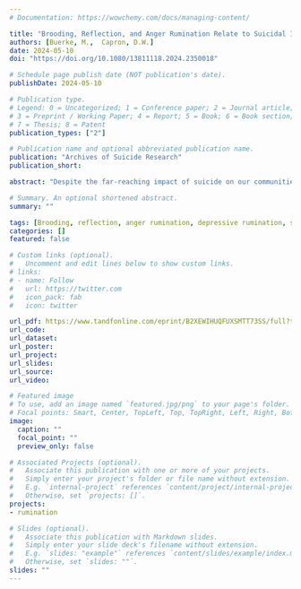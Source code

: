 ```yaml
---
# Documentation: https://wowchemy.com/docs/managing-content/

title: "Brooding, Reflection, and Anger Rumination Relate to Suicidal Ideation through the Role of Thought Control"
authors: [Buerke, M.,  Capron, D.W.]
date: 2024-05-10
doi: "https://doi.org/10.1080/13811118.2024.2350018"

# Schedule page publish date (NOT publication's date).
publishDate: 2024-05-10

# Publication type.
# Legend: 0 = Uncategorized; 1 = Conference paper; 2 = Journal article;
# 3 = Preprint / Working Paper; 4 = Report; 5 = Book; 6 = Book section;
# 7 = Thesis; 8 = Patent
publication_types: ["2"]

# Publication name and optional abbreviated publication name.
publication: "Archives of Suicide Research"
publication_short:

abstract: "Despite the far-reaching impact of suicide on our communities, suicide prevention has historically focused on distally related risk factors for suicidality, which gives us an incomplete picture of how someone comes to make a suicide attempt. Instead, our focus needs to extend to research that explains the maintenance and progression from an emotional state to a suicidal crisis. One such factor, rumination, may create or worsen suicidal thinking by amplifying the distress associated with negative thoughts. Ruminative thoughts are often described as difficult to control, and people may think about suicide as an escape from these uncontrollable thoughts. The current study examined the relationship between severity of lifetime suicidal thinking and certain forms of rumination (i.e., brooding, reflection, anger rumination, and suicidal rumination) in a sample of 145 undergraduate students with suicidal thoughts. For each form of rumination that was related to suicidal thinking, we then examined whether that relationship was accounted for by perceived uncontrollability of one’s own thoughts. We found that all forms of rumination were related to severity of lifetime suicidal thinking, as well as heightened perceived inability to control one’s own thoughts. This thought control inability helped account for the relationships between brooding, reflection, and anger rumination with severity of suicidal thinking, but did not play a role in the relationship between suicidal rumination and suicidal ideation severity. Clinicians should be aware of the impact ruminative thoughts may have on suicidal thinking. More research needs to be done to replicate and extend these effects."

# Summary. An optional shortened abstract.
summary: ""

tags: [Brooding, reflection, anger rumination, depressive rumination, suicidal rumination, suicide]
categories: []
featured: false

# Custom links (optional).
#   Uncomment and edit lines below to show custom links.
# links:
# - name: Follow
#   url: https://twitter.com
#   icon_pack: fab
#   icon: twitter

url_pdf: https://www.tandfonline.com/eprint/B2XEWIHUQFUXSMTT73SS/full?target=10.1080/13811118.2024.2350018
url_code:
url_dataset:
url_poster:
url_project:
url_slides:
url_source:
url_video:

# Featured image
# To use, add an image named `featured.jpg/png` to your page's folder. 
# Focal points: Smart, Center, TopLeft, Top, TopRight, Left, Right, BottomLeft, Bottom, BottomRight.
image:
  caption: ""
  focal_point: ""
  preview_only: false

# Associated Projects (optional).
#   Associate this publication with one or more of your projects.
#   Simply enter your project's folder or file name without extension.
#   E.g. `internal-project` references `content/project/internal-project/index.md`.
#   Otherwise, set `projects: []`.
projects:
- rumination

# Slides (optional).
#   Associate this publication with Markdown slides.
#   Simply enter your slide deck's filename without extension.
#   E.g. `slides: "example"` references `content/slides/example/index.md`.
#   Otherwise, set `slides: ""`.
slides: ""
---
```

